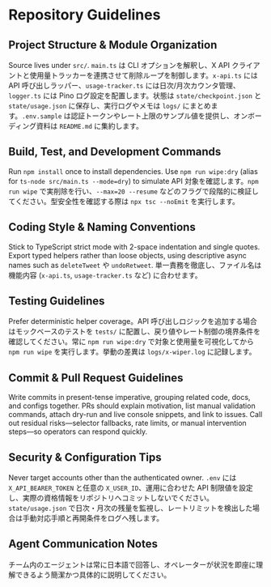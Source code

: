# Repository Guidelines

## Project Structure & Module Organization
Source lives under `src/`. `main.ts` は CLI オプションを解釈し、X API クライアントと使用量トラッカーを連携させて削除ループを制御します。`x-api.ts` には API 呼び出しラッパー、`usage-tracker.ts` には日次/月次カウンタ管理、`logger.ts` には Pino ログ設定を配置します。状態は `state/checkpoint.json` と `state/usage.json` に保存し、実行ログやメモは `logs/` にまとめます。`.env.sample` は認証トークンやレート上限のサンプル値を提供し、オンボーディング資料は `README.md` に集約します。

## Build, Test, and Development Commands
Run `npm install` once to install dependencies. Use `npm run wipe:dry` (alias for `ts-node src/main.ts --mode=dry`) to simulate API 対象を確認します。`npm run wipe` で実削除を行い、`--max=20 --resume` などのフラグで段階的に検証してください。型安全性を確認する際は `npx tsc --noEmit` を実行します。

## Coding Style & Naming Conventions
Stick to TypeScript strict mode with 2-space indentation and single quotes. Export typed helpers rather than loose objects, using descriptive async names such as `deleteTweet` や `undoRetweet`. 単一責務を徹底し、ファイル名は機能内容 (`x-api.ts`, `usage-tracker.ts` など) に合わせます。

## Testing Guidelines
Prefer deterministic helper coverage。API 呼び出しロジックを追加する場合はモックベースのテストを `tests/` に配置し、戻り値やレート制御の境界条件を確認してください。常に `npm run wipe:dry` で対象と使用量を可視化してから `npm run wipe` を実行します。挙動の差異は `logs/x-wiper.log` に記録します。

## Commit & Pull Request Guidelines
Write commits in present-tense imperative, grouping related code, docs, and configs together. PRs should explain motivation, list manual validation commands, attach dry-run and live console snippets, and link to issues. Call out residual risks—selector fallbacks, rate limits, or manual intervention steps—so operators can respond quickly.

## Security & Configuration Tips
Never target accounts other than the authenticated owner. `.env` には `X_API_BEARER_TOKEN` と任意の `X_USER_ID`、運用に合わせた API 制限値を設定し、実際の資格情報をリポジトリへコミットしないでください。`state/usage.json` で日次・月次の残量を監視し、レートリミットを検出した場合は手動対応手順と再開条件をログへ残します。

## Agent Communication Notes
チーム内のエージェントは常に日本語で回答し、オペレーターが状況を即座に理解できるよう簡潔かつ具体的に説明してください。

